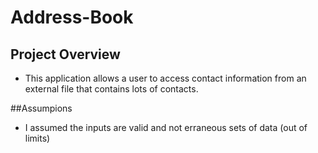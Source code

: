 # Address-Book
## Project Overview

* This application allows a user to access contact information from an external file that contains lots of contacts.



##Assumpions
  
* I assumed the inputs are valid and not erraneous sets of data (out of limits)
             
